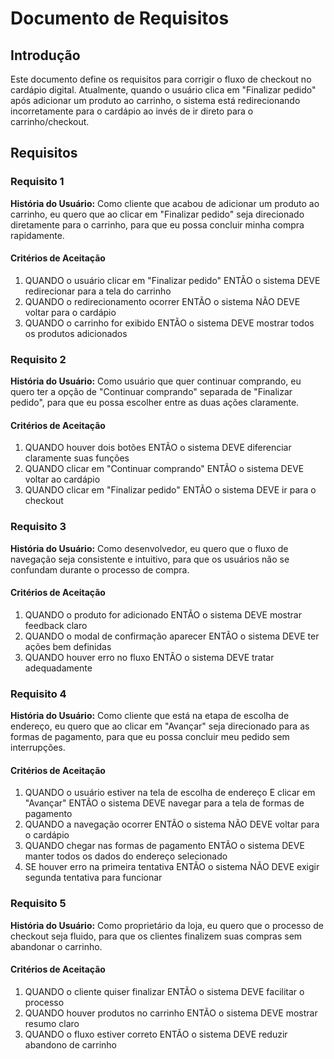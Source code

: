 # Documento de Requisitos

## Introdução

Este documento define os requisitos para corrigir o fluxo de checkout no cardápio digital. Atualmente, quando o usuário clica em "Finalizar pedido" após adicionar um produto ao carrinho, o sistema está redirecionando incorretamente para o cardápio ao invés de ir direto para o carrinho/checkout.

## Requisitos

### Requisito 1

**História do Usuário:** Como cliente que acabou de adicionar um produto ao carrinho, eu quero que ao clicar em "Finalizar pedido" seja direcionado diretamente para o carrinho, para que eu possa concluir minha compra rapidamente.

#### Critérios de Aceitação

1. QUANDO o usuário clicar em "Finalizar pedido" ENTÃO o sistema DEVE redirecionar para a tela do carrinho
2. QUANDO o redirecionamento ocorrer ENTÃO o sistema NÃO DEVE voltar para o cardápio
3. QUANDO o carrinho for exibido ENTÃO o sistema DEVE mostrar todos os produtos adicionados

### Requisito 2

**História do Usuário:** Como usuário que quer continuar comprando, eu quero ter a opção de "Continuar comprando" separada de "Finalizar pedido", para que eu possa escolher entre as duas ações claramente.

#### Critérios de Aceitação

1. QUANDO houver dois botões ENTÃO o sistema DEVE diferenciar claramente suas funções
2. QUANDO clicar em "Continuar comprando" ENTÃO o sistema DEVE voltar ao cardápio
3. QUANDO clicar em "Finalizar pedido" ENTÃO o sistema DEVE ir para o checkout

### Requisito 3

**História do Usuário:** Como desenvolvedor, eu quero que o fluxo de navegação seja consistente e intuitivo, para que os usuários não se confundam durante o processo de compra.

#### Critérios de Aceitação

1. QUANDO o produto for adicionado ENTÃO o sistema DEVE mostrar feedback claro
2. QUANDO o modal de confirmação aparecer ENTÃO o sistema DEVE ter ações bem definidas
3. QUANDO houver erro no fluxo ENTÃO o sistema DEVE tratar adequadamente

### Requisito 4

**História do Usuário:** Como cliente que está na etapa de escolha de endereço, eu quero que ao clicar em "Avançar" seja direcionado para as formas de pagamento, para que eu possa concluir meu pedido sem interrupções.

#### Critérios de Aceitação

1. QUANDO o usuário estiver na tela de escolha de endereço E clicar em "Avançar" ENTÃO o sistema DEVE navegar para a tela de formas de pagamento
2. QUANDO a navegação ocorrer ENTÃO o sistema NÃO DEVE voltar para o cardápio
3. QUANDO chegar nas formas de pagamento ENTÃO o sistema DEVE manter todos os dados do endereço selecionado
4. SE houver erro na primeira tentativa ENTÃO o sistema NÃO DEVE exigir segunda tentativa para funcionar

### Requisito 5

**História do Usuário:** Como proprietário da loja, eu quero que o processo de checkout seja fluido, para que os clientes finalizem suas compras sem abandonar o carrinho.

#### Critérios de Aceitação

1. QUANDO o cliente quiser finalizar ENTÃO o sistema DEVE facilitar o processo
2. QUANDO houver produtos no carrinho ENTÃO o sistema DEVE mostrar resumo claro
3. QUANDO o fluxo estiver correto ENTÃO o sistema DEVE reduzir abandono de carrinho